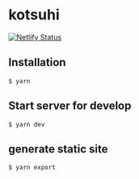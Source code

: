 # kotsuhi

[![Netlify Status](https://api.netlify.com/api/v1/badges/f9f17b6c-0964-4c5c-af91-46070bda59d3/deploy-status)](https://app.netlify.com/sites/kotsuhi/deploys)

## Installation

```shell
$ yarn
```

## Start server for develop

```shell
$ yarn dev
```

## generate static site

```shell
$ yarn export
```
